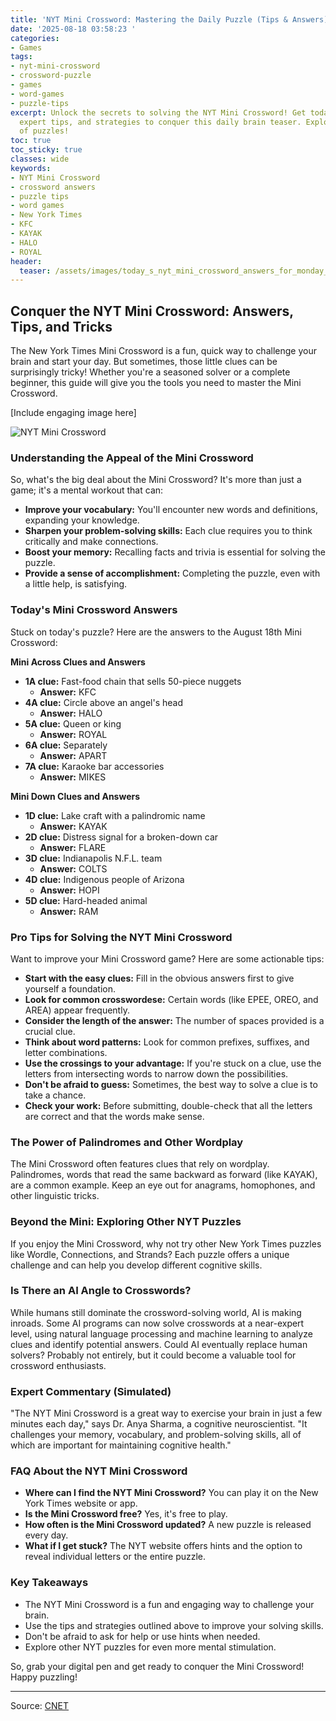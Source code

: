```yaml
---
title: 'NYT Mini Crossword: Mastering the Daily Puzzle (Tips & Answers)'
date: '2025-08-18 03:58:23 '
categories:
- Games
tags:
- nyt-mini-crossword
- crossword-puzzle
- games
- word-games
- puzzle-tips
excerpt: Unlock the secrets to solving the NYT Mini Crossword! Get today's answers,
  expert tips, and strategies to conquer this daily brain teaser. Explore the world
  of puzzles!
toc: true
toc_sticky: true
classes: wide
keywords:
- NYT Mini Crossword
- crossword answers
- puzzle tips
- word games
- New York Times
- KFC
- KAYAK
- HALO
- ROYAL
header:
  teaser: /assets/images/today_s_nyt_mini_crossword_answers_for_monday__aug_20250818035823.jpg
---
```


## Conquer the NYT Mini Crossword: Answers, Tips, and Tricks

The New York Times Mini Crossword is a fun, quick way to challenge your brain and start your day. But sometimes, those little clues can be surprisingly tricky! Whether you're a seasoned solver or a complete beginner, this guide will give you the tools you need to master the Mini Crossword.

[Include engaging image here]

![NYT Mini Crossword](https://www.cnet.com/a/img/resize/16d2290ea5c9dc928db9624c275de45ff920b828/hub/2024/07/25/50d61b9b-1c76-4678-9a92-f6eca531f4a8/nyt-mini-crossword-234876.jpg?auto=webp&fit=crop&height=614&width=1092)

### Understanding the Appeal of the Mini Crossword

So, what's the big deal about the Mini Crossword? It's more than just a game; it's a mental workout that can:

*   **Improve your vocabulary:** You'll encounter new words and definitions, expanding your knowledge.
*   **Sharpen your problem-solving skills:** Each clue requires you to think critically and make connections.
*   **Boost your memory:** Recalling facts and trivia is essential for solving the puzzle.
*   **Provide a sense of accomplishment:** Completing the puzzle, even with a little help, is satisfying.

### Today's Mini Crossword Answers

Stuck on today's puzzle? Here are the answers to the August 18th Mini Crossword:

**Mini Across Clues and Answers**

*   **1A clue:** Fast-food chain that sells 50-piece nuggets
    *   **Answer:** KFC
*   **4A clue:** Circle above an angel's head
    *   **Answer:** HALO
*   **5A clue:** Queen or king
    *   **Answer:** ROYAL
*   **6A clue:** Separately
    *   **Answer:** APART
*   **7A clue:** Karaoke bar accessories
    *   **Answer:** MIKES

**Mini Down Clues and Answers**

*   **1D clue:** Lake craft with a palindromic name
    *   **Answer:** KAYAK
*   **2D clue:** Distress signal for a broken-down car
    *   **Answer:** FLARE
*   **3D clue:** Indianapolis N.F.L. team
    *   **Answer:** COLTS
*   **4D clue:** Indigenous people of Arizona
    *   **Answer:** HOPI
*   **5D clue:** Hard-headed animal
    *   **Answer:** RAM

### Pro Tips for Solving the NYT Mini Crossword

Want to improve your Mini Crossword game? Here are some actionable tips:

*   **Start with the easy clues:** Fill in the obvious answers first to give yourself a foundation.
*   **Look for common crosswordese:** Certain words (like EPEE, OREO, and AREA) appear frequently.
*   **Consider the length of the answer:** The number of spaces provided is a crucial clue.
*   **Think about word patterns:** Look for common prefixes, suffixes, and letter combinations.
*   **Use the crossings to your advantage:** If you're stuck on a clue, use the letters from intersecting words to narrow down the possibilities.
*   **Don't be afraid to guess:** Sometimes, the best way to solve a clue is to take a chance.
*   **Check your work:** Before submitting, double-check that all the letters are correct and that the words make sense.

### The Power of Palindromes and Other Wordplay

The Mini Crossword often features clues that rely on wordplay. Palindromes, words that read the same backward as forward (like KAYAK), are a common example. Keep an eye out for anagrams, homophones, and other linguistic tricks.

### Beyond the Mini: Exploring Other NYT Puzzles

If you enjoy the Mini Crossword, why not try other New York Times puzzles like Wordle, Connections, and Strands? Each puzzle offers a unique challenge and can help you develop different cognitive skills.

### Is There an AI Angle to Crosswords?

While humans still dominate the crossword-solving world, AI is making inroads. Some AI programs can now solve crosswords at a near-expert level, using natural language processing and machine learning to analyze clues and identify potential answers. Could AI eventually replace human solvers? Probably not entirely, but it could become a valuable tool for crossword enthusiasts.

### Expert Commentary (Simulated)

"The NYT Mini Crossword is a great way to exercise your brain in just a few minutes each day," says Dr. Anya Sharma, a cognitive neuroscientist. "It challenges your memory, vocabulary, and problem-solving skills, all of which are important for maintaining cognitive health."

### FAQ About the NYT Mini Crossword

*   **Where can I find the NYT Mini Crossword?** You can play it on the New York Times website or app.
*   **Is the Mini Crossword free?** Yes, it's free to play.
*   **How often is the Mini Crossword updated?** A new puzzle is released every day.
*   **What if I get stuck?** The NYT website offers hints and the option to reveal individual letters or the entire puzzle.

### Key Takeaways

*   The NYT Mini Crossword is a fun and engaging way to challenge your brain.
*   Use the tips and strategies outlined above to improve your solving skills.
*   Don't be afraid to ask for help or use hints when needed.
*   Explore other NYT puzzles for even more mental stimulation.

So, grab your digital pen and get ready to conquer the Mini Crossword! Happy puzzling!

---

Source: [CNET](https://www.cnet.com/tech/gaming/todays-nyt-mini-crossword-answers-for-monday-aug-18/#ftag=CAD590a51e)